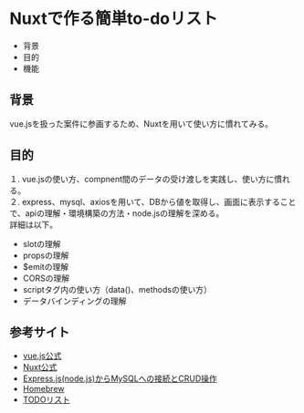 # Nuxtで作る簡単to-doリスト
* 背景
* 目的
* 機能
## 背景
vue.jsを扱った案件に参画するため、Nuxtを用いて使い方に慣れてみる。
## 目的
１. vue.jsの使い方、compnent間のデータの受け渡しを実践し、使い方に慣れる。 <br>
２. express、mysql、axiosを用いて、DBから値を取得し、画面に表示することで、apiの理解・環境構築の方法・node.jsの理解を深める。 <br>
詳細は以下。
* slotの理解
* propsの理解
* $emitの理解
* CORSの理解
* scriptタグ内の使い方（data()、methodsの使い方）
* データバインディングの理解 <br>
## 参考サイト
* [vue.js公式](https://jp.vuejs.org/index.html)
* [Nuxt公式](https://ja.nuxtjs.org/)
* [Express.js(node.js)からMySQLへの接続とCRUD操作](https://reffect.co.jp/node-js/express-js-connect-mysql)
* [Homebrew](https://brew.sh/index_ja)
* [TODOリスト](https://note.com/aliz/n/nda7438249ca8)
